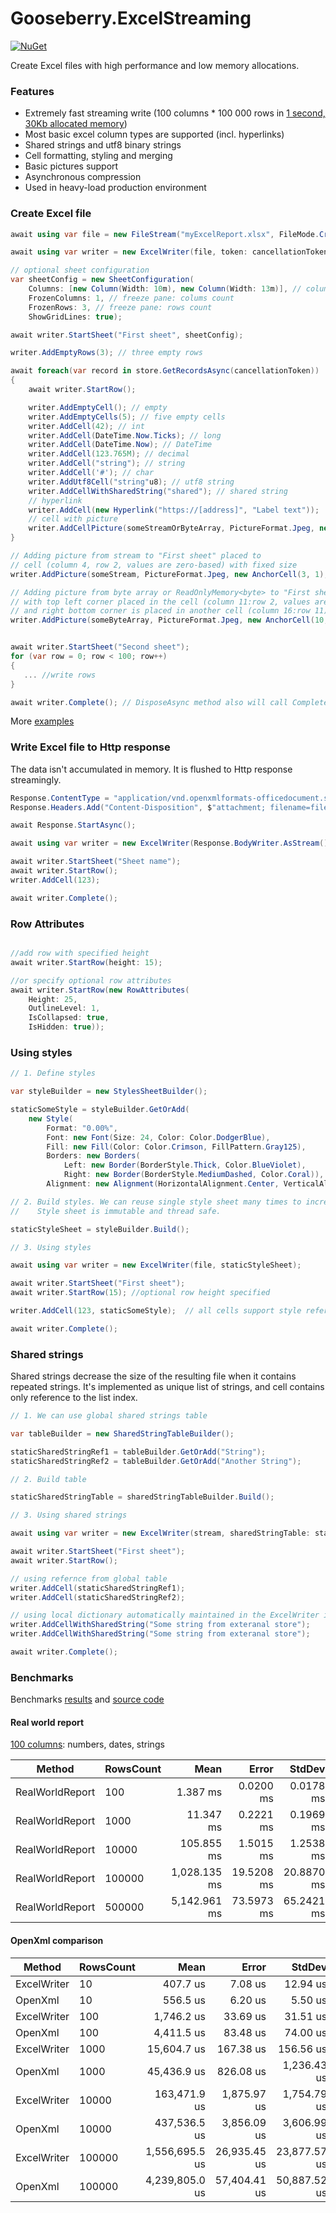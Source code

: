 # Gooseberry.ExcelStreaming #

[![NuGet](https://img.shields.io/nuget/v/Gooseberry.ExcelStreaming.svg)](https://www.nuget.org/packages/Gooseberry.ExcelStreaming)

Create Excel files with high performance and low memory allocations.

### Features ###
* Extremely fast streaming write (100 columns * 100 000 rows in [1 second, 30Kb allocated memory](https://github.com/gooseberrysoft/excel-streaming/blob/main/benchmarks/results/Gooseberry.ExcelStreaming.Benchmarks.RealWorldReportBenchmarks-report-github.md))
* Most basic excel column types are supported (incl. hyperlinks)
* Shared strings and utf8 binary strings
* Cell formatting, styling and merging
* Basic pictures support
* Asynchronous compression
* Used in heavy-load production environment 


### Create Excel file ###
```csharp
await using var file = new FileStream("myExcelReport.xlsx", FileMode.Create);

await using var writer = new ExcelWriter(file, token: cancellationToken);

// optional sheet configuration
var sheetConfig = new SheetConfiguration(
    Columns: [new Column(Width: 10m), new Column(Width: 13m)], // column width
    FrozenColumns: 1, // freeze pane: colums count
    FrozenRows: 3, // freeze pane: rows count
    ShowGridLines: true);

await writer.StartSheet("First sheet", sheetConfig);

writer.AddEmptyRows(3); // three empty rows

await foreach(var record in store.GetRecordsAsync(cancellationToken))
{
    await writer.StartRow();

    writer.AddEmptyCell(); // empty
    writer.AddEmptyCells(5); // five empty cells
    writer.AddCell(42); // int
    writer.AddCell(DateTime.Now.Ticks); // long
    writer.AddCell(DateTime.Now); // DateTime
    writer.AddCell(123.765M); // decimal
    writer.AddCell("string"); // string
    writer.AddCell('#'); // char
    writer.AddUtf8Cell("string"u8); // utf8 string
    writer.AddCellWithSharedString("shared"); // shared string
    // hyperlink
    writer.AddCell(new Hyperlink("https://[address]", "Label text")); 
    // cell with picture
    writer.AddCellPicture(someStreamOrByteArray, PictureFormat.Jpeg, new Size(100, 130));
}

// Adding picture from stream to "First sheet" placed to
// cell (column 4, row 2, values are zero-based) with fixed size
writer.AddPicture(someStream, PictureFormat.Jpeg, new AnchorCell(3, 1), new Size(100, 130));

// Adding picture from byte array or ReadOnlyMemory<byte> to "First sheet" 
// with top left corner placed in the cell (column 11:row 2, values are zero-based) 
// and right bottom corner is placed in another cell (column 16:row 11)
writer.AddPicture(someByteArray, PictureFormat.Jpeg, new AnchorCell(10, 1), new AnchorCell(15, 10));


await writer.StartSheet("Second sheet");
for (var row = 0; row < 100; row++)
{
   ... //write rows
}

await writer.Complete(); // DisposeAsync method also will call Complete
```
More [examples](https://github.com/gooseberrysoft/excel-streaming/blob/main/tests/Gooseberry.ExcelStreaming.Tests/ExcelFilesGenerator.cs)


### Write Excel file to Http response ###
The data isn't accumulated in memory. It is flushed to Http response streamingly.   
```csharp
Response.ContentType = "application/vnd.openxmlformats-officedocument.spreadsheetml.sheet";
Response.Headers.Add("Content-Disposition", $"attachment; filename=fileName.xlsx");

await Response.StartAsync();

await using var writer = new ExcelWriter(Response.BodyWriter.AsStream(), token: cancellationToken);

await writer.StartSheet("Sheet name");
await writer.StartRow();
writer.AddCell(123);

await writer.Complete();
```

### Row Attributes ###
```csharp

//add row with specified height
await writer.StartRow(height: 15);

//or specify optional row attributes
await writer.StartRow(new RowAttributes(
    Height: 25, 
    OutlineLevel: 1,
    IsCollapsed: true,
    IsHidden: true)); 
```

### Using styles ###
```csharp
// 1. Define styles

var styleBuilder = new StylesSheetBuilder();

staticSomeStyle = styleBuilder.GetOrAdd(
    new Style(
        Format: "0.00%",
        Font: new Font(Size: 24, Color: Color.DodgerBlue),
        Fill: new Fill(Color: Color.Crimson, FillPattern.Gray125),
        Borders: new Borders(
            Left: new Border(BorderStyle.Thick, Color.BlueViolet),
            Right: new Border(BorderStyle.MediumDashed, Color.Coral)),
        Alignment: new Alignment(HorizontalAlignment.Center, VerticalAlignment.Center, false)));

// 2. Build styles. We can reuse single style sheet many times to increase performance. 
//    Style sheet is immutable and thread safe.

staticStyleSheet = styleBuilder.Build();

// 3. Using styles

await using var writer = new ExcelWriter(file, staticStyleSheet);

await writer.StartSheet("First sheet");
await writer.StartRow(15); //optional row height specified

writer.AddCell(123, staticSomeStyle);  // all cells support style reference

await writer.Complete();
```

### Shared strings ###
Shared strings decrease the size of the resulting file when it contains repeated strings. It's implemented as unique list of strings, and cell contains only reference to the list index.
```csharp
// 1. We can use global shared strings table

var tableBuilder = new SharedStringTableBuilder();

staticSharedStringRef1 = tableBuilder.GetOrAdd("String");
staticSharedStringRef2 = tableBuilder.GetOrAdd("Another String");

// 2. Build table

staticSharedStringTable = sharedStringTableBuilder.Build();

// 3. Using shared strings

await using var writer = new ExcelWriter(stream, sharedStringTable: staticSharedStringTable);

await writer.StartSheet("First sheet");
await writer.StartRow();

// using refernce from global table
writer.AddCell(staticSharedStringRef1);  
writer.AddCell(staticSharedStringRef2);  

// using local dictionary automatically maintained in the ExcelWriter instance
writer.AddCellWithSharedString("Some string from exteranal store");
writer.AddCellWithSharedString("Some string from exteranal store");

await writer.Complete();
```

### Benchmarks ###
Benchmarks [results](https://github.com/gooseberrysoft/excel-streaming/tree/main/benchmarks/results/) and [source code](https://github.com/gooseberrysoft/excel-streaming/tree/main/benchmarks/Gooseberry.ExcelStreaming.Benchmarks)

#### Real world report ####
[100 columns](https://github.com/gooseberrysoft/excel-streaming/blob/main/benchmarks/Gooseberry.ExcelStreaming.Benchmarks/RealWorldReportBenchmarks.cs): numbers, dates, strings

| Method          | RowsCount | Mean         | Error      | StdDev     | Allocated |
|---------------- |---------- |-------------:|-----------:|-----------:|----------:|
| RealWorldReport | 100       |     1.387 ms |  0.0200 ms |  0.0178 ms |  14.65 KB |
| RealWorldReport | 1000      |    11.347 ms |  0.2221 ms |  0.1969 ms |  14.43 KB |
| RealWorldReport | 10000     |   105.855 ms |  1.5015 ms |  1.2538 ms |  15.82 KB |
| RealWorldReport | 100000    | 1,028.135 ms | 19.5208 ms | 20.8870 ms |  29.59 KB |
| RealWorldReport | 500000    | 5,142.961 ms | 73.5973 ms | 65.2421 ms |   92.4 KB |

#### OpenXml comparison ####
|      Method | RowsCount |           Mean |        Error |       StdDev |      Gen 0 |  Allocated |
|------------ |---------- |---------------:|-------------:|-------------:|-----------:|-----------:|
| ExcelWriter |        10 |       407.7 us |      7.08 us |     12.94 us |     3.4180 |      15 KB |
|     OpenXml |        10 |       556.5 us |      6.20 us |      5.50 us |    21.4844 |      89 KB |
| ExcelWriter |       100 |     1,746.2 us |     33.69 us |     31.51 us |     1.9531 |      15 KB |
|     OpenXml |       100 |     4,411.5 us |     83.48 us |     74.00 us |    78.1250 |     338 KB |
| ExcelWriter |      1000 |    15,604.7 us |    167.38 us |    156.56 us |          - |      18 KB |
|     OpenXml |      1000 |    45,436.9 us |    826.08 us |  1,236.43 us |   666.6667 |   2,817 KB |
| ExcelWriter |     10000 |   163,471.9 us |  1,875.97 us |  1,754.79 us |          - |      46 KB |
|     OpenXml |     10000 |   437,536.5 us |  3,856.09 us |  3,606.99 us |  6000.0000 |  27,613 KB |
| ExcelWriter |    100000 | 1,556,695.5 us | 26,935.45 us | 23,877.57 us |          - |     463 KB |
|     OpenXml |    100000 | 4,239,805.0 us | 57,404.41 us | 50,887.52 us | 67000.0000 | 275,596 KB |

